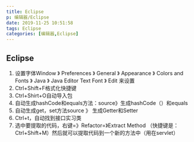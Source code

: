 ```yaml
---
title: Eclipse
p: 编辑器/Eclipse
date: 2019-11-25 10:51:58
tags: Eclipse
categories: [编辑器,Eclipse]
---
```

## Eclipse

1. 设置字体Window  》 Preferences 》 General 》 Appearance 》 Colors and Fonts 》 Java 》 Java Editor Text Font 》 Edit 来设置
2. Ctrl+Shift+F格式化快捷键
3. Ctrl+Shirt+O自动导入包
4. 自动生成hashCode和equals方法：source》生成hashCode（）和equals
5. 自动生成get，set方法source 》 生成Getter和Setter
6. Ctrl+t，自动找到接口实习类
7. 选中要提取的代码，右键=》Refactor=》Extract Method （快捷键是：Ctrl+Shift+M）然后就可以提取代码到一个新的方法中（用在servlet）
